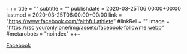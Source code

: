 +++
title = ""
subtitle = ""
publishdate = 2020-03-25T06:00:00+00:00
lastmod = 2020-03-25T06:00:00+00:00
link = "https://www.facebook.com/faithful.athlete"
#linkRel = ""
image = "https://rsc.youronly.one/img/assets/facebook-followme.webp"
#metarobots = "noindex"
+++

[Facebook](https://www.facebook.com/faithful.athlete "Facebook")
